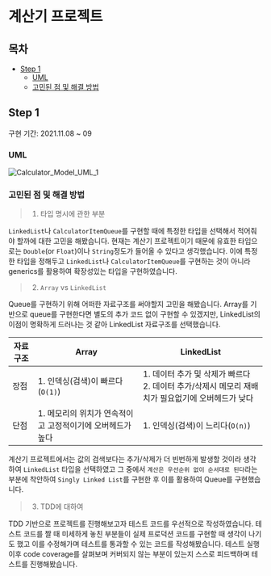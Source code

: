 # 계산기 프로젝트

## 목차 
- [Step 1](#step-1)
  - [UML](#uml) 
  - [고민된 점 및 해결 방법](#고민된-점-및-해결-방법)

## Step 1 

구현 기간: 2021.11.08 ~ 09


### UML
![Calculator_Model_UML_1](https://user-images.githubusercontent.com/45652743/140879022-2b667e5b-7d49-49dd-8f1a-951211ea8223.png)

### 고민된 점 및 해결 방법

> 1. 타입 명시에 관한 부분 

`LinkedList`나 `CalculatorItemQueue`를 구현할 때에 특정한 타입을 선택해서 적어줘야 할까에 대한 고민을 해봤습니다. 현재는 계산기 프로젝트이기 때문에 유효한 타입으로는 `Double`(or `Float`)이나 `String`정도가 들어올 수 있다고 생각했습니다. 이에 특정한 타입을 정해두고 `LinkedList`나 `CalculatorItemQueue`를 구현하는 것이 아니라 generics를 활용하여 확장성있는 타입을 구현하였습니다. 


> 2. `Array` vs `LinkedList`

Queue를 구현하기 위해 어떠한 자료구조를 써야할지 고민을 해봤습니다. Array를 기반으로 queue를 구현한다면 별도의 추가 코드 없이 구현할 수 있겠지만, LinkedList의 이점이 명확하게 드러나는 것 같아 LinkedList 자료구조를 선택했습니다. 

|자료 구조|Array|LinkedList|
|---|---|---|
|장점|1. 인덱싱(검색)이 빠르다(`O(1)`)|1. 데이터 추가 및 삭제가 빠르다 <br> 2. 데이터 추가/삭제시 메모리 재배치가 필요없기에 오버헤드가 낮다  |
|단점|1. 메모리의 위치가 연속적이고 고정적이기에 오버헤드가 높다 |1. 인덱싱(검색)이 느리다(`O(n)`) |

계산기 프로젝트에서는 값의 검색보다는 추가/삭제가 더 빈번하게 발생할 것이라 생각하여 `LinkedList` 타입을 선택하였고 그 중에서 `계산은 우선순위 없이 순서대로 된다`라는 부분에 착안하여 `Singly Linked List`를 구현한 후 이를 활용하여 Queue를 구현했습니다. 

> 3. TDD에 대하여 

TDD 기반으로 프로젝트를 진행해보고자 테스트 코드를 우선적으로 작성하였습니다. 테스트 코드를 짤 때 미세하게 놓친 부분들이 실제 프로덕션 코드를 구현할 때 생각이 나기도 했고 이를 수정해가며 테스트를 통과할 수 있는 코드를 작성해봤습니다. 테스트 실행 이후 code coverage를 살펴보며 커버되지 않는 부분이 있는지 스스로 피드백하며 테스트를 진행해봤습니다. 

